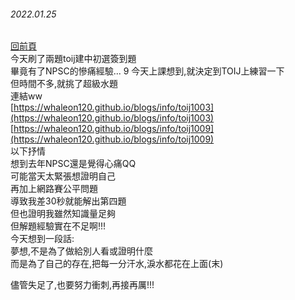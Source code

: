 ###### 2022.01.25  
[回前頁](https://whaleon120.github.io/blogs/feeling/main)    
今天刷了兩題toij建中初選簽到題  
畢竟有了NPSC的慘痛經驗... 9
今天上課想到,就決定到TOIJ上練習一下  
但時間不多,就挑了超級水題  
連結ww  
[https://whaleon120.github.io/blogs/info/toij1003](https://whaleon120.github.io/blogs/info/toij1003)   
[https://whaleon120.github.io/blogs/info/toij1009](https://whaleon120.github.io/blogs/info/toij1009)   
以下抒情    
想到去年NPSC還是覺得心痛QQ  
可能當天太緊張想證明自己  
再加上網路賽公平問題  
導致我差30秒就能解出第四題  
但也證明我雖然知識量足夠  
但解題經驗實在不足啊!!!  
今天想到一段話:  
夢想,不是為了做給別人看或證明什麼  
而是為了自己的存在,把每一分汗水,淚水都花在上面(末)  
   
儘管失足了,也要努力衝刺,再接再厲!!!
